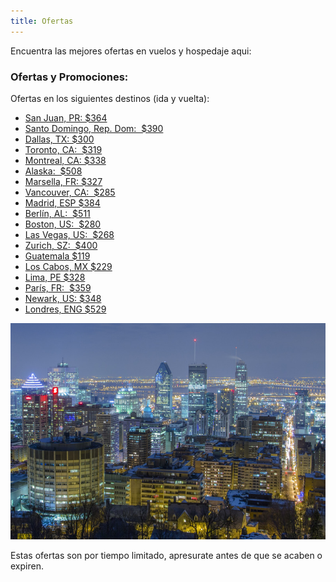 ```yaml
---
title: Ofertas
---
```


Encuentra las mejores ofertas en vuelos y hospedaje aqui:

### Ofertas y Promociones:

Ofertas en los siguientes destinos (ida y vuelta):

* <a href="http://bit.ly/2Elm2s0" target="_blank">San Juan, PR: $364</a>
* <a href="http://bit.ly/2VRVKbH" target="_blank">Santo Domingo, Rep. Dom:  $390</a>
* <a href="http://bit.ly/2WQZGWy" target="_blank">Dallas, TX: $300</a>
* <a href="http://bit.ly/2LYdwFP" target="_blank">Toronto, CA:  $319</a>
* <a href="http://bit.ly/2YAWTkL" target="_blank">Montreal, CA: $338</a>
* <a href="http://bit.ly/2VLc1PH" target="_blank">Alaska:  $508</a>
* <a href="http://bit.ly/2WTp5in" target="_blank">Marsella, FR: $327</a>
* <a href="http://bit.ly/2JNkESB" target="_blank">Vancouver, CA:  $285</a>
* <a href="http://bit.ly/2Yw2VTC" target="_blank">Madrid, ESP $384</a>
* <a href="http://bit.ly/2YygWQP" target="_blank">Berlín, AL:  $511</a>
* <a href="http://bit.ly/2WX6WAt" target="_blank">Boston, US:  $280</a>
* <a href="http://bit.ly/2JJmNyE" target="_blank">Las Vegas, US:  $268</a>
* <a href="http://bit.ly/2EfCPg0" target="_blank">Zurich, SZ:  $400</a>
* <a href="http://bit.ly/2Ht97oC" target="_blank">Guatemala $119</a>
* <a href="http://bit.ly/30k40jb" target="_blank">Los Cabos, MX $229</a>
* <a href="http://bit.ly/2Hq1HT6" target="_blank">Lima, PE $328</a>
* <a href="http://bit.ly/2VgIx7h" target="_blank">París, FR:  $359</a>
* <a href="http://bit.ly/2HcX5Ri" target="_blank">Newark, US: $348</a>
* <a href="http://bit.ly/2Hon87b" target="_blank">Londres, ENG $529</a>

![montreal](./photo-1465070845512-2b2dbdc6df66.jpg)

Estas ofertas son por tiempo limitado, apresurate antes de que se acaben o expiren.
